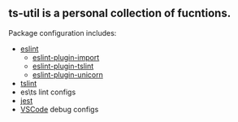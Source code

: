 **ts-util** is a personal collection of fucntions.
----------
Package configuration includes:  
- [eslint](https://github.com/eslint/eslint)
  - [eslint-plugin-import](https://github.com/benmosher/eslint-plugin-import)
  - [eslint-plugin-tslint](https://github.com/typescript-eslint/typescript-eslint/tree/master/packages/eslint-plugin-tslint)
  - [eslint-plugin-unicorn](https://github.com/sindresorhus/eslint-plugin-unicorn)
- [tslint](https://palantir.github.io/tslint/)
- es\ts lint configs
- [jest](https://jestjs.io/)
- [VSCode](https://code.visualstudio.com/docs/editor/debugging) debug configs